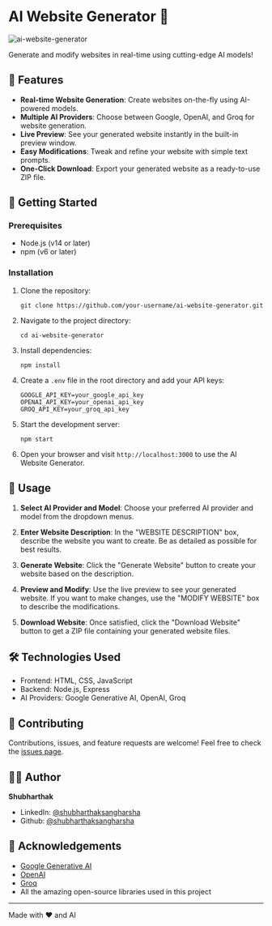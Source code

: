 # AI Website Generator 🚀
![ai-website-generator](https://github.com/user-attachments/assets/cdfec091-9a2a-4115-b1fd-428df2fa3f6e)

Generate and modify websites in real-time using cutting-edge AI models!



## 🌟 Features

- **Real-time Website Generation**: Create websites on-the-fly using AI-powered models.
- **Multiple AI Providers**: Choose between Google, OpenAI, and Groq for website generation.
- **Live Preview**: See your generated website instantly in the built-in preview window.
- **Easy Modifications**: Tweak and refine your website with simple text prompts.
- **One-Click Download**: Export your generated website as a ready-to-use ZIP file.

## 🚀 Getting Started

### Prerequisites

- Node.js (v14 or later)
- npm (v6 or later)

### Installation

1. Clone the repository:
   ```
   git clone https://github.com/your-username/ai-website-generator.git
   ```

2. Navigate to the project directory:
   ```
   cd ai-website-generator
   ```

3. Install dependencies:
   ```
   npm install
   ```

4. Create a `.env` file in the root directory and add your API keys:
   ```
   GOOGLE_API_KEY=your_google_api_key
   OPENAI_API_KEY=your_openai_api_key
   GROQ_API_KEY=your_groq_api_key
   ```

5. Start the development server:
   ```
   npm start
   ```

6. Open your browser and visit `http://localhost:3000` to use the AI Website Generator.

## 🎨 Usage

1. **Select AI Provider and Model**: Choose your preferred AI provider and model from the dropdown menus.

2. **Enter Website Description**: In the "WEBSITE DESCRIPTION" box, describe the website you want to create. Be as detailed as possible for best results.

3. **Generate Website**: Click the "Generate Website" button to create your website based on the description.

4. **Preview and Modify**: Use the live preview to see your generated website. If you want to make changes, use the "MODIFY WEBSITE" box to describe the modifications.

5. **Download Website**: Once satisfied, click the "Download Website" button to get a ZIP file containing your generated website files.

## 🛠️ Technologies Used

- Frontend: HTML, CSS, JavaScript
- Backend: Node.js, Express
- AI Providers: Google Generative AI, OpenAI, Groq

## 🤝 Contributing

Contributions, issues, and feature requests are welcome! Feel free to check the [issues page](https://github.com/shubharthaksangharsha/ai-website-generator/issues).

## 👨‍💻 Author

**Shubharthak**

- LinkedIn: [@shubharthaksangharsha](https://linkedin.com/in/shubharthaksangharsha)
- Github: [@shubharthaksangharsha](https://github.com/shubharthaksangharsha)

## 🙏 Acknowledgements

- [Google Generative AI](https://ai.google.dev/)
- [OpenAI](https://openai.com/)
- [Groq](https://groq.com/)
- All the amazing open-source libraries used in this project

---

Made with ❤️ and AI
